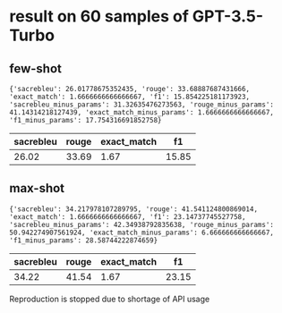 # result on 60 samples of GPT-3.5-Turbo
## few-shot
```
{'sacrebleu': 26.01778675352435, 'rouge': 33.68887687431666, 'exact_match': 1.6666666666666667, 'f1': 15.854225181173923, 'sacrebleu_minus_params': 31.32635476273563, 'rouge_minus_params': 41.14314218127439, 'exact_match_minus_params': 1.6666666666666667, 'f1_minus_params': 17.754316691852758}
```

|sacrebleu|rouge|exact_match|f1|
|---------|-----|-----------|--|
|26.02|33.69|1.67|15.85|

## max-shot
```
{'sacrebleu': 34.217978107289795, 'rouge': 41.541124800869014, 'exact_match': 1.6666666666666667, 'f1': 23.14737745527758, 'sacrebleu_minus_params': 42.34938792835638, 'rouge_minus_params': 50.942274907561924, 'exact_match_minus_params': 6.666666666666667, 'f1_minus_params': 28.58744222874659}
```

|sacrebleu|rouge|exact_match|f1|
|---------|-----|-----------|--|
|34.22|41.54|1.67|23.15|

Reproduction is stopped due to shortage of API usage
